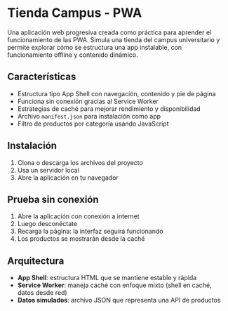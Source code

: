 # Tienda Campus - PWA

Una aplicación web progresiva creada como práctica para aprender el funcionamiento de las PWA. Simula una tienda del campus universitario y permite explorar cómo se estructura una app instalable, con funcionamiento offline y contenido dinámico.

## Características

- Estructura tipo App Shell con navegación, contenido y pie de página
- Funciona sin conexión gracias al Service Worker
- Estrategias de caché para mejorar rendimiento y disponibilidad
- Archivo `manifest.json` para instalación como app
- Filtro de productos por categoría usando JavaScript

## Instalación

1. Clona o descarga los archivos del proyecto  
2. Usa un servidor local  
3. Abre la aplicación en tu navegador

## Prueba sin conexión

1. Abre la aplicación con conexión a internet  
2. Luego desconéctate  
3. Recarga la página: la interfaz seguirá funcionando  
4. Los productos se mostrarán desde la caché

## Arquitectura

- **App Shell**: estructura HTML que se mantiene estable y rápida
- **Service Worker**: maneja caché con enfoque mixto (shell en caché, datos desde red)
- **Datos simulados**: archivo JSON que representa una API de productos
